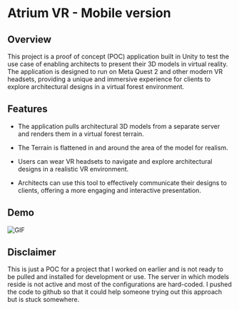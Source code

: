 # Atrium VR - Mobile version

## Overview

This project is a proof of concept (POC) application built in Unity to test the use case of enabling architects to present their 3D models in virtual reality. The application is designed to run on Meta Quest 2 and other modern VR headsets, providing a unique and immersive experience for clients to explore architectural designs in a virtual forest environment.

## Features

- The application pulls architectural 3D models from a separate server and renders them in a virtual forest terrain.

- The Terrain is flattened in and around the area of the model for realism.
  
- Users can wear VR headsets to navigate and explore architectural designs in a realistic VR environment.

- Architects can use this tool to effectively communicate their designs to clients, offering a more engaging and interactive presentation.

## Demo

<img align="center" alt="GIF" src="https://github.com/aravindmathradan/atrium-mobile/blob/main/demo/Atrium%20cut.gif" />

## Disclaimer

This is just a POC for a project that I worked on earlier and is not ready to be pulled and installed for development or use. The server in which models reside is not active and most of the configurations are hard-coded. I pushed the code to github so that it could help someone trying out this approach but is stuck somewhere. 
